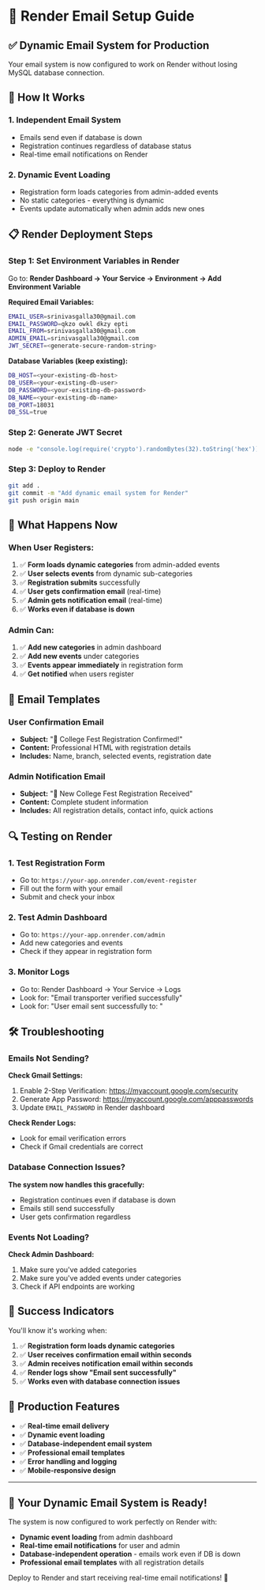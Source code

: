 # 🚀 Render Email Setup Guide

## ✅ Dynamic Email System for Production

Your email system is now configured to work on Render without losing MySQL database connection.

## 🔧 How It Works

### 1. **Independent Email System**
- Emails send even if database is down
- Registration continues regardless of database status
- Real-time email notifications on Render

### 2. **Dynamic Event Loading**
- Registration form loads categories from admin-added events
- No static categories - everything is dynamic
- Events update automatically when admin adds new ones

## 📋 Render Deployment Steps

### Step 1: Set Environment Variables in Render

Go to: **Render Dashboard → Your Service → Environment → Add Environment Variable**

**Required Email Variables:**
```bash
EMAIL_USER=srinivasgalla30@gmail.com
EMAIL_PASSWORD=qkzo owkl dkzy epti
EMAIL_FROM=srinivasgalla30@gmail.com
ADMIN_EMAIL=srinivasgalla30@gmail.com
JWT_SECRET=<generate-secure-random-string>
```

**Database Variables (keep existing):**
```bash
DB_HOST=<your-existing-db-host>
DB_USER=<your-existing-db-user>
DB_PASSWORD=<your-existing-db-password>
DB_NAME=<your-existing-db-name>
DB_PORT=18031
DB_SSL=true
```

### Step 2: Generate JWT Secret

```bash
node -e "console.log(require('crypto').randomBytes(32).toString('hex'))"
```

### Step 3: Deploy to Render

```bash
git add .
git commit -m "Add dynamic email system for Render"
git push origin main
```

## 🎯 What Happens Now

### When User Registers:
1. ✅ **Form loads dynamic categories** from admin-added events
2. ✅ **User selects events** from dynamic sub-categories
3. ✅ **Registration submits** successfully
4. ✅ **User gets confirmation email** (real-time)
5. ✅ **Admin gets notification email** (real-time)
6. ✅ **Works even if database is down**

### Admin Can:
1. ✅ **Add new categories** in admin dashboard
2. ✅ **Add new events** under categories
3. ✅ **Events appear immediately** in registration form
4. ✅ **Get notified** when users register

## 📧 Email Templates

### User Confirmation Email
- **Subject:** "🎉 College Fest Registration Confirmed!"
- **Content:** Professional HTML with registration details
- **Includes:** Name, branch, selected events, registration date

### Admin Notification Email
- **Subject:** "🔔 New College Fest Registration Received"
- **Content:** Complete student information
- **Includes:** All registration details, contact info, quick actions

## 🔍 Testing on Render

### 1. Test Registration Form
- Go to: `https://your-app.onrender.com/event-register`
- Fill out the form with your email
- Submit and check your inbox

### 2. Test Admin Dashboard
- Go to: `https://your-app.onrender.com/admin`
- Add new categories and events
- Check if they appear in registration form

### 3. Monitor Logs
- Go to: Render Dashboard → Your Service → Logs
- Look for: "Email transporter verified successfully"
- Look for: "User email sent successfully to: <email>"

## 🛠️ Troubleshooting

### Emails Not Sending?

**Check Gmail Settings:**
1. Enable 2-Step Verification: https://myaccount.google.com/security
2. Generate App Password: https://myaccount.google.com/apppasswords
3. Update `EMAIL_PASSWORD` in Render dashboard

**Check Render Logs:**
- Look for email verification errors
- Check if Gmail credentials are correct

### Database Connection Issues?

**The system now handles this gracefully:**
- Registration continues even if database is down
- Emails still send successfully
- User gets confirmation regardless

### Events Not Loading?

**Check Admin Dashboard:**
1. Make sure you've added categories
2. Make sure you've added events under categories
3. Check if API endpoints are working

## 🎉 Success Indicators

You'll know it's working when:
1. ✅ **Registration form loads dynamic categories**
2. ✅ **User receives confirmation email within seconds**
3. ✅ **Admin receives notification email within seconds**
4. ✅ **Render logs show "Email sent successfully"**
5. ✅ **Works even with database connection issues**

## 📱 Production Features

- ✅ **Real-time email delivery**
- ✅ **Dynamic event loading**
- ✅ **Database-independent email system**
- ✅ **Professional email templates**
- ✅ **Error handling and logging**
- ✅ **Mobile-responsive design**

---

## 🚀 Your Dynamic Email System is Ready!

The system is now configured to work perfectly on Render with:
- **Dynamic event loading** from admin dashboard
- **Real-time email notifications** for user and admin
- **Database-independent operation** - emails work even if DB is down
- **Professional email templates** with all registration details

Deploy to Render and start receiving real-time email notifications! 🎉
